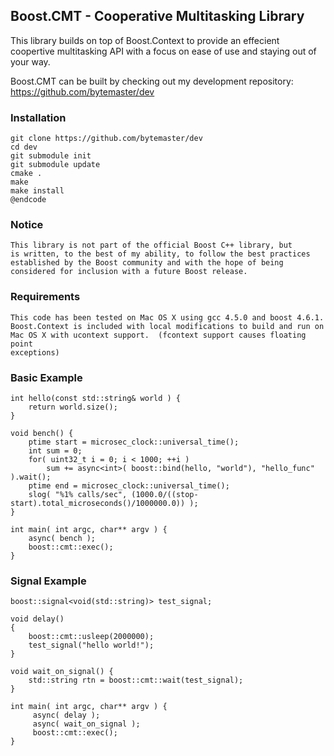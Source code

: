 Boost.CMT - Cooperative Multitasking Library
---------------------------------------

This library builds on top of Boost.Context to provide 
an effecient coopertive multitasking API with a focus 
on ease of use and staying out of your way.


Boost.CMT can be built by checking out my development repository: https://github.com/bytemaster/dev

### Installation ## 

    git clone https://github.com/bytemaster/dev
    cd dev
    git submodule init
    git submodule update
    cmake .
    make
    make install
    @endcode


### Notice ###

    This library is not part of the official Boost C++ library, but
    is written, to the best of my ability, to follow the best practices
    established by the Boost community and with the hope of being 
    considered for inclusion with a future Boost release.

### Requirements ###
    
    This code has been tested on Mac OS X using gcc 4.5.0 and boost 4.6.1.
    Boost.Context is included with local modifications to build and run on
    Mac OS X with ucontext support.  (fcontext support causes floating point
    exceptions)


### Basic Example ###

    int hello(const std::string& world ) {
        return world.size(); 
    }

    void bench() {
        ptime start = microsec_clock::universal_time();
        int sum = 0;
        for( uint32_t i = 0; i < 1000; ++i ) 
            sum += async<int>( boost::bind(hello, "world"), "hello_func" ).wait();
        ptime end = microsec_clock::universal_time();
        slog( "%1% calls/sec", (1000.0/((stop-start).total_microseconds()/1000000.0)) );
    }

    int main( int argc, char** argv ) {
        async( bench );
        boost::cmt::exec(); 
    }

### Signal Example ###

    boost::signal<void(std::string)> test_signal;
   
    void delay()
    {
        boost::cmt::usleep(2000000);
        test_signal("hello world!");
    }

    void wait_on_signal() {
        std::string rtn = boost::cmt::wait(test_signal);
    }

    int main( int argc, char** argv ) {
         async( delay );
         async( wait_on_signal );
         boost::cmt::exec(); 
    }


